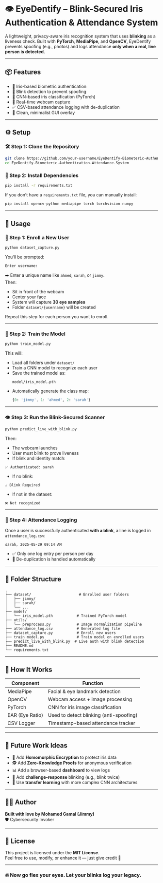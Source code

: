 # 👁️ EyeDentify – Blink-Secured Iris Authentication & Attendance System

A lightweight, privacy-aware iris recognition system that uses **blinking** as a liveness check. Built with **PyTorch**, **MediaPipe**, and **OpenCV**, EyeDentify prevents spoofing (e.g., photos) and logs attendance **only when a real, live person is detected**.

---

## 📦 Features

- 🔐 Iris-based biometric authentication  
- 👀 Blink detection to prevent spoofing  
- 🧠 CNN-based iris classification (PyTorch)  
- 📸 Real-time webcam capture  
- ✅ CSV-based attendance logging with de-duplication  
- 🧊 Clean, minimalist GUI overlay

---

## ⚙️ Setup

### 🛠️ Step 1: Clone the Repository

```bash
git clone https://github.com/your-username/EyeDentify-Biometeric-Authentication-Attendance-System.git
cd EyeDentify-Biometeric-Authentication-Attendance-System
```

### 🧪 Step 2: Install Dependencies

```bash
pip install -r requirements.txt
```

If you don’t have a `requirements.txt` file, you can manually install:

```bash
pip install opencv-python mediapipe torch torchvision numpy
```

---

## 🚀 Usage

### 👤 Step 1: Enroll a New User

```bash
python dataset_capture.py
```

You'll be prompted:

```
Enter username:
```

➡️ Enter a unique name like `ahmed`, `sarah`, or `jimmy`.  
Then:

- Sit in front of the webcam  
- Center your face  
- System will capture **30 eye samples**  
- Folder `dataset/{username}` will be created  

Repeat this step for each person you want to enroll.

---

### 🧠 Step 2: Train the Model

```bash
python train_model.py
```

This will:

- Load all folders under `dataset/`  
- Train a CNN model to recognize each user  
- Save the trained model as:  
  ```
  model/iris_model.pth
  ```
- Automatically generate the class map:  
  ```python
  {0: 'jimmy', 1: 'ahmed', 2: 'sarah'}
  ```

---

### 👁️ Step 3: Run the Blink-Secured Scanner

```bash
python predict_live_with_blink.py
```

Then:

- The webcam launches  
- User must blink to prove liveness  
- If blink and identity match:

```
✅ Authenticated: sarah
```

- If no blink:

```
⚠️ Blink Required
```

- If not in the dataset:

```
❌ Not recognized
```

---

### 📝 Step 4: Attendance Logging

Once a user is successfully authenticated **with a blink**, a line is logged in `attendance_log.csv`:

```
sarah, 2025-05-29 09:14 AM
```

- ✅ Only one log entry per person per day  
- 🧼 De-duplication is handled automatically

---

## 📂 Folder Structure

```
.
├── dataset/                      # Enrolled user folders
│   ├── jimmy/
│   ├── sarah/
│   └── ...
├── model/
│   └── iris_model.pth           # Trained PyTorch model
├── utils/
│   └── preprocess.py            # Image normalization pipeline
├── attendance_log.csv           # Generated log file
├── dataset_capture.py           # Enroll new users
├── train_model.py               # Train model on enrolled users
├── predict_live_with_blink.py  # Live auth with blink detection
├── README.md
└── requirements.txt
```

---

## 🧠 How It Works

| Component       | Function                                  |
|----------------|--------------------------------------------|
| MediaPipe       | Facial & eye landmark detection            |
| OpenCV          | Webcam access + image processing           |
| PyTorch         | CNN for iris image classification          |
| EAR (Eye Ratio) | Used to detect blinking (anti-spoofing)    |
| CSV Logger      | Timestamp-based attendance tracker         |

---

## 🌱 Future Work Ideas

- 🔐 Add **Homomorphic Encryption** to protect iris data  
- 🕵️ Add **Zero-Knowledge Proofs** for anonymous verification  
- 📊 Add a browser-based **dashboard** to view logs  
- 🔄 Add **challenge-response** blinking (e.g., blink twice)  
- 🤖 Use **transfer learning** with more complex CNN architectures  

---

## 👨‍💻 Author

**Built with love by Mohamed Gamal (Jimmy)**  
🛡️ Cybersecurity Invoker



---

## 📜 License

This project is licensed under the **MIT License**.  
Feel free to use, modify, or enhance it — just give credit 🙌

---

### 🔥 Now go flex your eyes. Let your blinks log your legacy.
